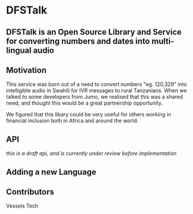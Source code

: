 # DFSTalk
## DFSTalk is an Open Source Library and Service for converting numbers and dates into multi-lingual audio



## Motivation

This service was born out of a need to convert numbers "eg. 120,329" into intelligible audio in Swahili for IVR messages to rural Tanzanians. When we talked to some developers from Jumo, we realised that this was a shared need, and thought this would be a great partnership opportunity. 

We figured that this libary could be very useful for others working in financial inclusion both in Africa and around the world. 


## API

_this is a draft api, and is currently under review before implementation_


## Adding a new Language


## Contributors

Vessels Tech
